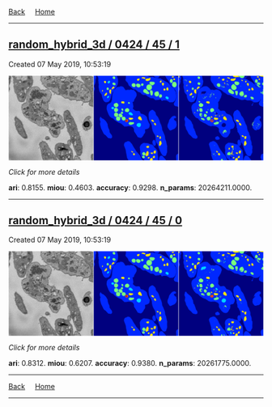 
[Back](..)&nbsp;&nbsp;&nbsp;&nbsp;&nbsp;[Home](https://leapmanlab.github.io/snapshots)

---

<div class="summary"><a href="1"><h2>random_hybrid_3d / 0424 / 45 / 1</h2></a><p>Created 07 May 2019, 10:53:19
</p><a href="1"><img src="1/media/summary.png" align="center"></a><p>
<i>Click for more details</i>
</p></div>

**ari**: 0.8155. **miou**: 0.4603. **accuracy**: 0.9298. **n_params**: 20264211.0000. 

---

<div class="summary"><a href="0"><h2>random_hybrid_3d / 0424 / 45 / 0</h2></a><p>Created 07 May 2019, 10:53:19
</p><a href="0"><img src="0/media/summary.png" align="center"></a><p>
<i>Click for more details</i>
</p></div>

**ari**: 0.8312. **miou**: 0.6207. **accuracy**: 0.9380. **n_params**: 20261775.0000. 

---

[Back](..)&nbsp;&nbsp;&nbsp;&nbsp;&nbsp;[Home](https://leapmanlab.github.io/snapshots)

---